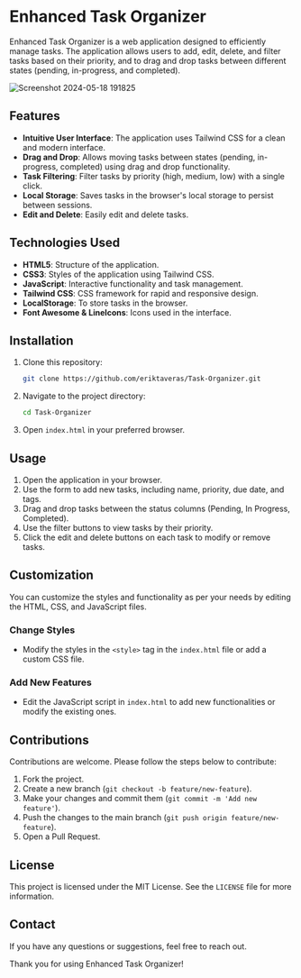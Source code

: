 
# Enhanced Task Organizer

Enhanced Task Organizer is a web application designed to efficiently manage tasks. The application allows users to add, edit, delete, and filter tasks based on their priority, and to drag and drop tasks between different states (pending, in-progress, and completed).

![Screenshot 2024-05-18 191825](https://github.com/eriktaveras/Task-Organizer/assets/10116703/b2a38f6b-3d3f-4c55-989e-53c9792e3fba)


## Features

- **Intuitive User Interface**: The application uses Tailwind CSS for a clean and modern interface.
- **Drag and Drop**: Allows moving tasks between states (pending, in-progress, completed) using drag and drop functionality.
- **Task Filtering**: Filter tasks by priority (high, medium, low) with a single click.
- **Local Storage**: Saves tasks in the browser's local storage to persist between sessions.
- **Edit and Delete**: Easily edit and delete tasks.

## Technologies Used

- **HTML5**: Structure of the application.
- **CSS3**: Styles of the application using Tailwind CSS.
- **JavaScript**: Interactive functionality and task management.
- **Tailwind CSS**: CSS framework for rapid and responsive design.
- **LocalStorage**: To store tasks in the browser.
- **Font Awesome & LineIcons**: Icons used in the interface.

## Installation

1. Clone this repository:
   ```bash
   git clone https://github.com/eriktaveras/Task-Organizer.git
   ```

2. Navigate to the project directory:
   ```bash
   cd Task-Organizer
   ```

3. Open `index.html` in your preferred browser.

## Usage

1. Open the application in your browser.
2. Use the form to add new tasks, including name, priority, due date, and tags.
3. Drag and drop tasks between the status columns (Pending, In Progress, Completed).
4. Use the filter buttons to view tasks by their priority.
5. Click the edit and delete buttons on each task to modify or remove tasks.

## Customization

You can customize the styles and functionality as per your needs by editing the HTML, CSS, and JavaScript files.

### Change Styles

- Modify the styles in the `<style>` tag in the `index.html` file or add a custom CSS file.

### Add New Features

- Edit the JavaScript script in `index.html` to add new functionalities or modify the existing ones.

## Contributions

Contributions are welcome. Please follow the steps below to contribute:

1. Fork the project.
2. Create a new branch (`git checkout -b feature/new-feature`).
3. Make your changes and commit them (`git commit -m 'Add new feature'`).
4. Push the changes to the main branch (`git push origin feature/new-feature`).
5. Open a Pull Request.

## License

This project is licensed under the MIT License. See the `LICENSE` file for more information.

## Contact

If you have any questions or suggestions, feel free to reach out.

Thank you for using Enhanced Task Organizer!
